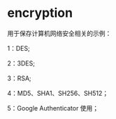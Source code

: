 # encryption
用于保存计算机网络安全相关的示例：

1：DES;

2：3DES;

3：RSA;

4：MD5、SHA1、SH256、SH512；

5：Google Authenticator 使用；

